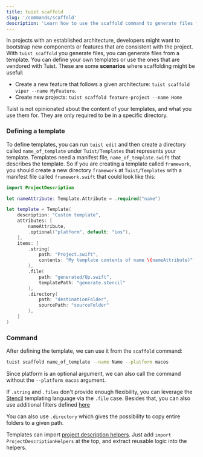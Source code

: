 ```yaml
---
title: tuist scaffold
slug: '/commands/scaffold'
description: 'Learn how to use the scaffold command to generate files from a pre-defined template.'
---
```


In projects with an established architecture, developers might want to bootstrap new components or features that are consistent with the project.
With `tuist scaffold` you generate files, you can generate files from a template. You can define your own templates or use the ones that are vendored with Tuist. These are some **scenarios** where scaffolding might be useful:

- Create a new feature that follows a given architecture: `tuist scaffold viper --name MyFeature`.
- Create new projects: `tuist scaffold feature-project --name Home`

Tuist is not opinionated about the content of your templates, and what you use them for. They are only required to be in a specific directory.

### Defining a template

To define templates, you can run `tuist edit` and then create a directory called `name_of_template` under `Tuist/Templates` that represents your template. Templates need a manifest file, `name_of_template.swift` that describes the template. So if you are creating a template called `framework`, you should create a new directory `framework` at `Tuist/Templates` with a manifest file called `framework.swift` that could look like this:

```swift
import ProjectDescription

let nameAttribute: Template.Attribute = .required("name")

let template = Template(
    description: "Custom template",
    attributes: [
        nameAttribute,
        .optional("platform", default: "ios"),
    ],
    items: [
        .string(
            path: "Project.swift",
            contents: "My template contents of name \(nameAttribute)"
        ),
        .file(
            path: "generated/Up.swift",
            templatePath: "generate.stencil"
        ),
        .directory(
            path: "destinationFolder",
            sourcePath: "sourceFolder"
        ),
    ]
)
```

### Command

After defining the template, we can use it from the `scaffold` command:

```bash
tuist scaffold name_of_template --name Name --platform macos
```

Since platform is an optional argument, we can also call the command without the `--platform macos` argument.

If `.string` and `.files` don't provide enough flexibility, you can leverage the [Stencil](https://github.com/stencilproject/Stencil) templating language via the `.file` case. Besides that, you can also use additional filters defined [here](https://github.com/SwiftGen/StencilSwiftKit#filters)

You can also use `.directory` which gives the possibility to copy entire folders to a given path.

Templates can import [project description helpers](/guides/helpers/). Just add `import ProjectDescriptionHelpers` at the top, and extract reusable logic into the helpers.
